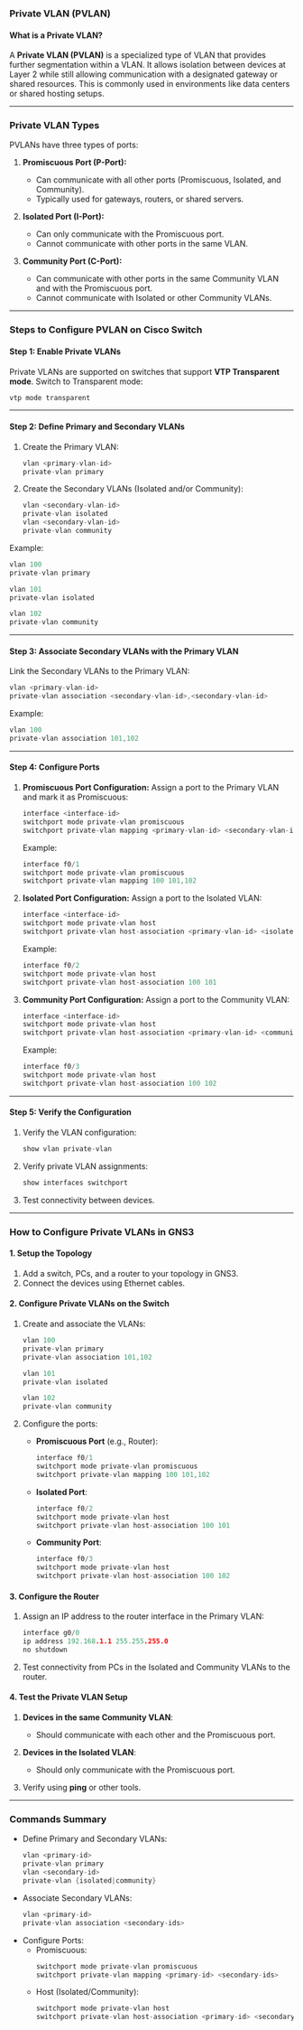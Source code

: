 ### **Private VLAN (PVLAN)**

#### **What is a Private VLAN?**
A **Private VLAN (PVLAN)** is a specialized type of VLAN that provides further segmentation within a VLAN. It allows isolation between devices at Layer 2 while still allowing communication with a designated gateway or shared resources. This is commonly used in environments like data centers or shared hosting setups.

---

### **Private VLAN Types**
PVLANs have three types of ports:

1. **Promiscuous Port (P-Port):**
   - Can communicate with all other ports (Promiscuous, Isolated, and Community).
   - Typically used for gateways, routers, or shared servers.

2. **Isolated Port (I-Port):**
   - Can only communicate with the Promiscuous port.
   - Cannot communicate with other ports in the same VLAN.

3. **Community Port (C-Port):**
   - Can communicate with other ports in the same Community VLAN and with the Promiscuous port.
   - Cannot communicate with Isolated or other Community VLANs.

---

### **Steps to Configure PVLAN on Cisco Switch**

#### **Step 1: Enable Private VLANs**
Private VLANs are supported on switches that support **VTP Transparent mode**. Switch to Transparent mode:
```c
vtp mode transparent
```

---

#### **Step 2: Define Primary and Secondary VLANs**
1. Create the Primary VLAN:
   ```c
   vlan <primary-vlan-id>
   private-vlan primary
   ```
2. Create the Secondary VLANs (Isolated and/or Community):
   ```c
   vlan <secondary-vlan-id>
   private-vlan isolated
   vlan <secondary-vlan-id>
   private-vlan community
   ```

Example:
```c
vlan 100
private-vlan primary

vlan 101
private-vlan isolated

vlan 102
private-vlan community
```

---

#### **Step 3: Associate Secondary VLANs with the Primary VLAN**
Link the Secondary VLANs to the Primary VLAN:
```c
vlan <primary-vlan-id>
private-vlan association <secondary-vlan-id>,<secondary-vlan-id>
```

Example:
```c
vlan 100
private-vlan association 101,102
```

---

#### **Step 4: Configure Ports**
1. **Promiscuous Port Configuration:**
   Assign a port to the Primary VLAN and mark it as Promiscuous:
   ```c
   interface <interface-id>
   switchport mode private-vlan promiscuous
   switchport private-vlan mapping <primary-vlan-id> <secondary-vlan-ids>
   ```

   Example:
   ```c
   interface f0/1
   switchport mode private-vlan promiscuous
   switchport private-vlan mapping 100 101,102
   ```

2. **Isolated Port Configuration:**
   Assign a port to the Isolated VLAN:
   ```c
   interface <interface-id>
   switchport mode private-vlan host
   switchport private-vlan host-association <primary-vlan-id> <isolated-vlan-id>
   ```

   Example:
   ```c
   interface f0/2
   switchport mode private-vlan host
   switchport private-vlan host-association 100 101
   ```

3. **Community Port Configuration:**
   Assign a port to the Community VLAN:
   ```c
   interface <interface-id>
   switchport mode private-vlan host
   switchport private-vlan host-association <primary-vlan-id> <community-vlan-id>
   ```

   Example:
   ```c
   interface f0/3
   switchport mode private-vlan host
   switchport private-vlan host-association 100 102
   ```

---

#### **Step 5: Verify the Configuration**
1. Verify the VLAN configuration:
   ```c
   show vlan private-vlan
   ```
2. Verify private VLAN assignments:
   ```c
   show interfaces switchport
   ```
3. Test connectivity between devices.

---

### **How to Configure Private VLANs in GNS3**

#### **1. Setup the Topology**
1. Add a switch, PCs, and a router to your topology in GNS3.
2. Connect the devices using Ethernet cables.

#### **2. Configure Private VLANs on the Switch**
1. Create and associate the VLANs:
   ```c
   vlan 100
   private-vlan primary
   private-vlan association 101,102

   vlan 101
   private-vlan isolated

   vlan 102
   private-vlan community
   ```

2. Configure the ports:
   - **Promiscuous Port** (e.g., Router):
     ```c
     interface f0/1
     switchport mode private-vlan promiscuous
     switchport private-vlan mapping 100 101,102
     ```

   - **Isolated Port**:
     ```c
     interface f0/2
     switchport mode private-vlan host
     switchport private-vlan host-association 100 101
     ```

   - **Community Port**:
     ```c
     interface f0/3
     switchport mode private-vlan host
     switchport private-vlan host-association 100 102
     ```

#### **3. Configure the Router**
1. Assign an IP address to the router interface in the Primary VLAN:
   ```c
   interface g0/0
   ip address 192.168.1.1 255.255.255.0
   no shutdown
   ```

2. Test connectivity from PCs in the Isolated and Community VLANs to the router.

#### **4. Test the Private VLAN Setup**
1. **Devices in the same Community VLAN**:
   - Should communicate with each other and the Promiscuous port.

2. **Devices in the Isolated VLAN**:
   - Should only communicate with the Promiscuous port.

3. Verify using **ping** or other tools.

---

### **Commands Summary**
- Define Primary and Secondary VLANs:
  ```c
  vlan <primary-id>
  private-vlan primary
  vlan <secondary-id>
  private-vlan {isolated|community}
  ```
- Associate Secondary VLANs:
  ```c
  vlan <primary-id>
  private-vlan association <secondary-ids>
  ```
- Configure Ports:
  - Promiscuous:
    ```c
    switchport mode private-vlan promiscuous
    switchport private-vlan mapping <primary-id> <secondary-ids>
    ```
  - Host (Isolated/Community):
    ```c
    switchport mode private-vlan host
    switchport private-vlan host-association <primary-id> <secondary-id>
    ```
